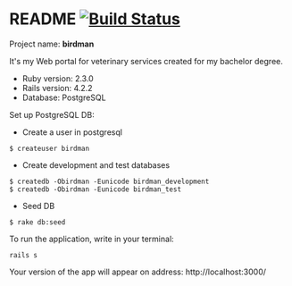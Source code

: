# README [![Build Status](https://travis-ci.com/kpietkaa/birdman.svg?token=P4viZXtTN8uiyzVDpVi6&branch=master)](https://travis-ci.com/kpietkaa/birdman)

Project name: **birdman**

It's my Web portal for veterinary services created for my bachelor degree.

* Ruby version: 2.3.0
* Rails version: 4.2.2
* Database: PostgreSQL

Set up PostgreSQL DB:

* Create a user in postgresql
```
$ createuser birdman
```

* Create development and test databases
```
$ createdb -Obirdman -Eunicode birdman_development
$ createdb -Obirdman -Eunicode birdman_test
```

* Seed DB
```
$ rake db:seed
```

To run the application, write in your terminal:
```
rails s
```
Your version of the app will appear on address: http://localhost:3000/
